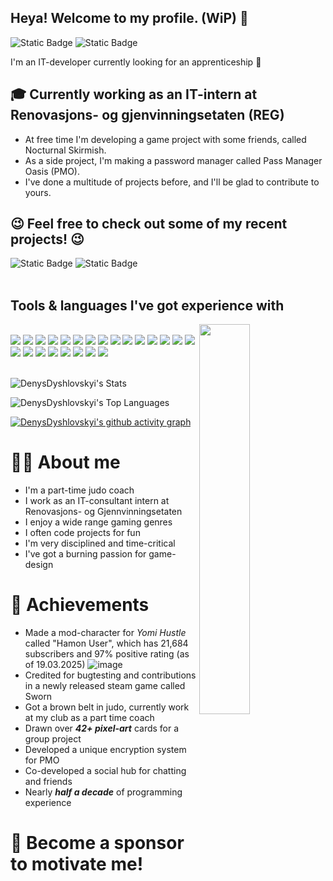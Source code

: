 ## Heya! Welcome to my profile. (WiP) 👀
![Static Badge](https://img.shields.io/badge/currently-working-status?style=for-the-badge&labelColor=282a36&color=dd6387)
![Static Badge](https://img.shields.io/badge/Discord%20-Magisc-Socials?style=for-the-badge&labelColor=282a36&color=d7cf85)

I'm an IT-developer currently looking for an apprenticeship 🤞

## 🎓 Currently working as an IT-intern at Renovasjons- og gjenvinningsetaten (REG)

* At free time I'm developing a game project with some friends, called Nocturnal Skirmish.
* As a side project, I'm making a password manager called Pass Manager Oasis (PMO).
* I've done a multitude of projects before, and I'll be glad to contribute to yours.

## 😉 Feel free to check out some of my recent projects! 😉
![Static Badge](https://img.shields.io/badge/Nocturnal%20Skirmish-dd6387?style=flat&logo=github&labelColor=006600&color=00EE00&link=https%3A%2F%2Fgithub.com%2FDenysDyshlovskyi%2FNocturnal-Skirmish-GameHub-Project)
![Static Badge](https://img.shields.io/badge/Pass%20Manager%20Oasis-dd6387?style=flat&logo=github&labelColor=006600&color=00EE00&link=https://github.com/passmanageroasis)
<br>
<br>
## Tools & languages I've got experience with
<img align="right" width="40%" height="40%" src="https://files.catbox.moe/6chqo5.gif">
<br>
<a href="https://developer.mozilla.org/en-US/docs/Web/JavaScript"><img src="https://skillicons.dev/icons?i=js" /></a>
<a href="https://html.spec.whatwg.org/multipage/"><img src="https://skillicons.dev/icons?i=html" /></a>
<a href="https://html.spec.whatwg.org/multipage/"><img src="https://skillicons.dev/icons?i=css" /></a>
<a href="https://html.spec.whatwg.org/multipage/"><img src="https://skillicons.dev/icons?i=python" /></a>
<a href="https://html.spec.whatwg.org/multipage/"><img src="https://skillicons.dev/icons?i=cpp" /></a>
<a href="https://html.spec.whatwg.org/multipage/"><img src="https://skillicons.dev/icons?i=php" /></a>
<a href="https://html.spec.whatwg.org/multipage/"><img src="https://skillicons.dev/icons?i=mysql" /></a>
<a href="https://html.spec.whatwg.org/multipage/"><img src="https://skillicons.dev/icons?i=md" /></a>
<a href="https://html.spec.whatwg.org/multipage/"><img src="https://skillicons.dev/icons?i=react" /></a>
<a href="https://html.spec.whatwg.org/multipage/"><img src="https://skillicons.dev/icons?i=ts" /></a>
<a href="https://html.spec.whatwg.org/multipage/"><img src="https://skillicons.dev/icons?i=express" /></a>
<a href="https://html.spec.whatwg.org/multipage/"><img src="https://skillicons.dev/icons?i=nodejs" /></a>
<a href="https://html.spec.whatwg.org/multipage/"><img src="https://skillicons.dev/icons?i=npm" /></a>
<a href="https://html.spec.whatwg.org/multipage/"><img src="https://skillicons.dev/icons?i=yarn" /></a>
<a href="https://html.spec.whatwg.org/multipage/"><img src="https://skillicons.dev/icons?i=figma" /></a>
<a href="https://html.spec.whatwg.org/multipage/"><img src="https://skillicons.dev/icons?i=xd" /></a>
<a href="https://html.spec.whatwg.org/multipage/"><img src="https://skillicons.dev/icons?i=nginx" /></a>
<a href="https://html.spec.whatwg.org/multipage/"><img src="https://skillicons.dev/icons?i=raspberrypi" /></a>
<a href="https://html.spec.whatwg.org/multipage/"><img src="https://skillicons.dev/icons?i=godot" /></a>
<a href="https://html.spec.whatwg.org/multipage/"><img src="https://skillicons.dev/icons?i=vscode" /></a>
<a href="https://html.spec.whatwg.org/multipage/"><img src="https://skillicons.dev/icons?i=webstorm" /></a>
<a href="https://html.spec.whatwg.org/multipage/"><img src="https://skillicons.dev/icons?i=tauri" /></a>
<a href="https://html.spec.whatwg.org/multipage/"><img src="https://skillicons.dev/icons?i=cloudflare" /></a>
<br>
<br>

![DenysDyshlovskyi's Stats](https://github-readme-stats.vercel.app/api?username=DenysDyshlovskyi&theme=dracula&show_icons=true&hide_border=true&count_private=true)
<br>

![DenysDyshlovskyi's Top Languages](https://github-readme-stats.vercel.app/api/top-langs/?username=DenysDyshlovskyi&theme=dracula&show_icons=true&hide_border=true&layout=compact)


[![DenysDyshlovskyi's github activity graph](https://github-readme-activity-graph.vercel.app/graph?username=DenysDyshlovskyi&theme=one-dark&show_icons=true&hide_border=true&layout=compact)](https://github.com/ashutosh00710/github-readme-activity-graph)

# 🙋‍♂️ About me
* I'm a part-time judo coach
* I work as an IT-consultant intern at Renovasjons- og Gjennvinningsetaten
* I enjoy a wide range gaming genres
* I often code projects for fun
* I'm very disciplined and time-critical
* I've got a burning passion for game-design

# 🏅 Achievements
* Made a mod-character for *Yomi Hustle* called "Hamon User", which has 21,684 subscribers and 97% positive rating (as of 19.03.2025)
![image](https://github.com/user-attachments/assets/71350a65-1e9d-4ec9-abe4-680a4e03b968)
* Credited for bugtesting and contributions in a newly released steam game called Sworn
* Got a brown belt in judo, currently work at my club as a part time coach
* Drawn over ***42+ pixel-art*** cards for a group project
* Developed a unique encryption system for PMO
* Co-developed a social hub for chatting and friends
* Nearly ***half a decade*** of programming experience

# 💖 Become a sponsor to motivate me!
